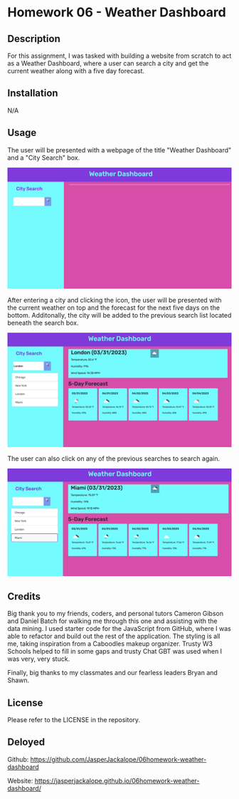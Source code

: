 # Homework 06 - Weather Dashboard

## Description

For this assignment, I was tasked with building a website from scratch to act as a Weather Dashboard, where a user can search a city and get the current weather along with a five day forecast.

## Installation

N/A

## Usage

The user will be presented with a webpage of the title "Weather Dashboard" and a "City Search" box. 

![alt text](./images/dashboard2.jpg)

 After entering a city and clicking the icon, the user will be presented with the current weather on top and the forecast for the next five days on the bottom. Additonally, the city will be added to the previous search list located beneath the search box.

![alt text](./images/dashboard1.jpg)

The user can also click on any of the previous searches to search again.

![alt text](./images/dashboard3.jpg)

## Credits

Big thank you to my friends, coders, and personal tutors Cameron Gibson and Daniel Batch for walking me through this one and assisting with the data mining. I used starter code for the JavaScript from GitHub, where I was able to refactor and build out the rest of the application. The styling is all me, taking inspiration from a Caboodles makeup organizer. Trusty W3 Schools helped to fill in some gaps and trusty Chat GBT was used when I was very, very stuck. 

Finally, big thanks to my classmates and our fearless leaders Bryan and Shawn.

## License

Please refer to the LICENSE in the repository.

## Deloyed

Github: https://github.com/JasperJackalope/06homework-weather-dashboard

Website: https://jasperjackalope.github.io/06homework-weather-dashboard/